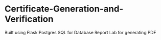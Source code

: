 ﻿# Certificate-Generation-and-Verification

 Built using Flask
 Postgres SQL for Database
 Report Lab for generating PDF
